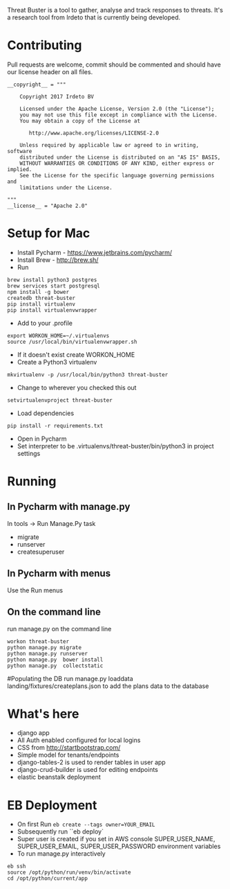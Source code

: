 Threat Buster is a tool to gather, analyse and track responses to threats. It's a research tool from Irdeto that is currently being developed.

# Contributing

Pull requests are welcome, commit should be commented and should have our license header on all files.

```
__copyright__ = """

    Copyright 2017 Irdeto BV

    Licensed under the Apache License, Version 2.0 (the "License");
    you may not use this file except in compliance with the License.
    You may obtain a copy of the License at

       http://www.apache.org/licenses/LICENSE-2.0

    Unless required by applicable law or agreed to in writing, software
    distributed under the License is distributed on an "AS IS" BASIS,
    WITHOUT WARRANTIES OR CONDITIONS OF ANY KIND, either express or implied.
    See the License for the specific language governing permissions and
    limitations under the License.

"""
__license__ = "Apache 2.0"
```

# Setup for Mac

* Install Pycharm - https://www.jetbrains.com/pycharm/
* Install Brew - http://brew.sh/
* Run
```
brew install python3 postgres
brew services start postgresql
npm install -g bower
createdb threat-buster
pip install virtualenv
pip install virtualenvwrapper
```
* Add to your .profile
```
export WORKON_HOME=~/.virtualenvs
source /usr/local/bin/virtualenvwrapper.sh
```
* If it doesn't exist create WORKON_HOME
* Create a Python3 virtualenv
```
mkvirtualenv -p /usr/local/bin/python3 threat-buster
```
* Change to wherever you checked this out
```
setvirtualenvproject threat-buster
```
* Load dependencies
```
pip install -r requirements.txt
```
* Open in Pycharm
* Set interpreter to be .virtualenvs/threat-buster/bin/python3 in project settings

# Running

## In Pycharm with manage.py

In tools -> Run Manage.Py task
* migrate
* runserver
* createsuperuser

## In Pycharm with menus

Use the Run menus


## On the command line
run manage.py on the command line
```
workon threat-buster
python manage.py migrate
python manage.py runserver
python manage.py  bower install
python manage.py  collectstatic

```

#Populating the DB
run manage.py loaddata landing/fixtures/createplans.json to add the plans data to the database

# What's here

* django app
* All Auth enabled configured for local logins
* CSS from http://startbootstrap.com/
* Simple model for tenants/endpoints
* django-tables-2 is used to render tables in user app
* django-crud-builder is used for editing endpoints
* elastic beanstalk deployment

# EB Deployment

* On first Run  ``eb create --tags owner=YOUR_EMAIL``
* Subsequently run ``eb deploy`
* Super user is created if you set in AWS console SUPER_USER_NAME, SUPER_USER_EMAIL, SUPER_USER_PASSWORD environment variables
* To run manage.py interactively
```
eb ssh
source /opt/python/run/venv/bin/activate
cd /opt/python/current/app
```
